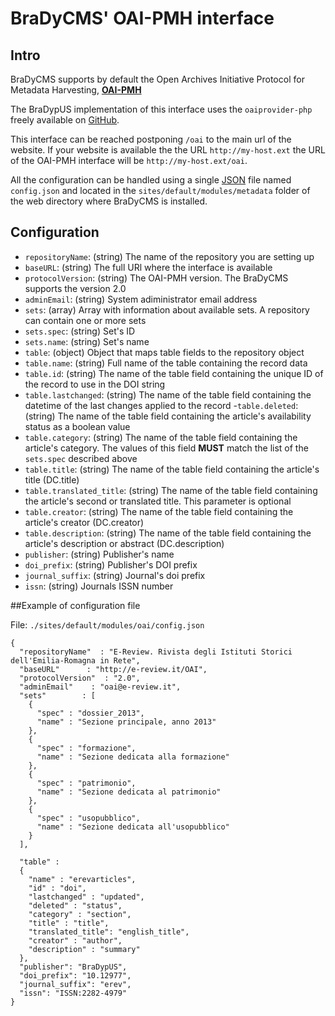 # BraDyCMS' OAI-PMH interface

## Intro

BraDyCMS supports by default the Open Archives Initiative Protocol for Metadata Harvesting, **[OAI-PMH](http://www.openarchives.org/pmh)**

The BraDypUS implementation of this interface uses the `oaiprovider-php` freely available on [GitHub](https://github.com/martijnvogten/oaiprovider-php).

This interface can be reached postponing `/oai` to the main url of the website. If your website is available the the URL `http://my-host.ext` the URL of the OAI-PMH interface will be `http://my-host.ext/oai`.

All the configuration can be handled using a single [JSON](http://www.json.org) file named `config.json` and located in the `sites/default/modules/metadata` folder of the web directory where BraDyCMS is installed.

## Configuration

- `repositoryName`: (string) The name of the repository you are setting up
- `baseURL`: (string) The full URl where the interface is available
- `protocolVersion`: (string) The OAI-PMH version. The BraDyCMS supports the version 2.0
- `adminEmail`: (string) System adiministrator email address
- `sets`: (array) Array with information about available sets. A repository can contain one or more sets
 - `sets.spec`: (string) Set's ID
 - `sets.name`: (string) Set's name
- `table`: (object) Object that maps table fields to the repository object
 - `table.name`: (string) Full name of the table containing the record data
 - `table.id`: (string) The name of the table field containing the unique ID of the record to use in the DOI string
 - `table.lastchanged`: (string) The name of the table field containing the datetime of the last changes applied to the record
 -`table.deleted`: (string) The name of the table field containing the article's availability status as a boolean value
 - `table.category`: (string) The name of the table field containing the article's category. The values of this field **MUST** match the list of the <code>sets.spec</code> described above
 - `table.title`: (string) The name of the table field containing the article's title (DC.title)
 - `table.translated_title`: (string) The name of the table field containing the article's second or translated title. This parameter is optional
 - `table.creator`: (string) The name of the table field containing the article's creator (DC.creator)
 - `table.description`: (string) The name of the table field containing the article's description or abstract (DC.description)
- `publisher`: (string) Publisher's name
- `doi_prefix`: (string) Publisher's DOI prefix
- `journal_suffix`: (string) Journal's doi prefix
- `issn`: (string) Journals ISSN number

##Example of configuration file

File: `./sites/default/modules/oai/config.json`

    {
      "repositoryName"  : "E-Review. Rivista degli Istituti Storici dell'Emilia-Romagna in Rete",
      "baseURL"      : "http://e-review.it/OAI",
      "protocolVersion"  : "2.0",
      "adminEmail"    : "oai@e-review.it",
      "sets"        : [
        {
          "spec" : "dossier_2013",
          "name" : "Sezione principale, anno 2013"
        },
        {
          "spec" : "formazione",
          "name" : "Sezione dedicata alla formazione"
        },
        {
          "spec" : "patrimonio",
          "name" : "Sezione dedicata al patrimonio"
        },
        {
          "spec" : "usopubblico",
          "name" : "Sezione dedicata all'usopubblico"
        }
      ], 

      "table" :
      {
        "name" : "erevarticles",
        "id" : "doi",
        "lastchanged" : "updated",
        "deleted" : "status",
        "category" : "section",
        "title" : "title",
        "translated_title": "english_title",
        "creator" : "author",
        "description" : "summary"
      }, 
      "publisher": "BraDypUS",
      "doi_prefix": "10.12977",
      "journal_suffix": "erev",
      "issn": "ISSN:2282-4979"
    }
